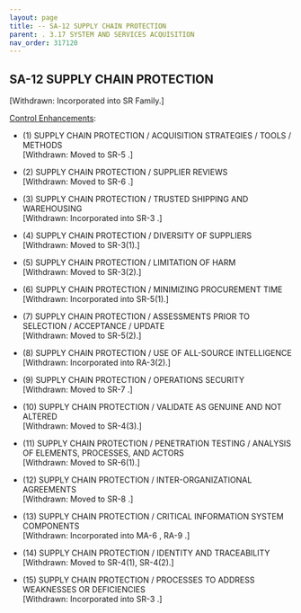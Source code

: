 ```yaml
---
layout: page
title: -- SA-12 SUPPLY CHAIN PROTECTION 
parent: . 3.17 SYSTEM AND SERVICES ACQUISITION 
nav_order: 317120 
---
```


## SA-12 SUPPLY CHAIN PROTECTION

[Withdrawn: Incorporated into SR Family.]

<ins>Control Enhancements</ins>:
   
* (1) SUPPLY CHAIN PROTECTION / ACQUISITION STRATEGIES / TOOLS / METHODS<br>
[Withdrawn: Moved to SR-5 .]
   
* (2) SUPPLY CHAIN PROTECTION / SUPPLIER REVIEWS<br>
[Withdrawn: Moved to SR-6 .]
   
* (3) SUPPLY CHAIN PROTECTION / TRUSTED SHIPPING AND WAREHOUSING<br>
[Withdrawn: Incorporated into SR-3 .]
   
* (4) SUPPLY CHAIN PROTECTION / DIVERSITY OF SUPPLIERS<br>
[Withdrawn: Moved to SR-3(1).]
   
* (5) SUPPLY CHAIN PROTECTION / LIMITATION OF HARM<br>
[Withdrawn: Moved to SR-3(2).]

* (6) SUPPLY CHAIN PROTECTION / MINIMIZING PROCUREMENT TIME<br>
[Withdrawn: Incorporated into SR-5(1).]
   
* (7) SUPPLY CHAIN PROTECTION / ASSESSMENTS PRIOR TO SELECTION / ACCEPTANCE / UPDATE<br>
[Withdrawn: Moved to SR-5(2).]
   
* (8) SUPPLY CHAIN PROTECTION / USE OF ALL-SOURCE INTELLIGENCE<br>
[Withdrawn: Incorporated into RA-3(2).]

* (9) SUPPLY CHAIN PROTECTION / OPERATIONS SECURITY<br>
[Withdrawn: Moved to SR-7 .]

* (10) SUPPLY CHAIN PROTECTION / VALIDATE AS GENUINE AND NOT ALTERED<br>
[Withdrawn: Moved to SR-4(3).]

* (11) SUPPLY CHAIN PROTECTION / PENETRATION TESTING / ANALYSIS OF ELEMENTS, PROCESSES, AND ACTORS<br>
[Withdrawn: Moved to SR-6(1).]

* (12) SUPPLY CHAIN PROTECTION / INTER-ORGANIZATIONAL AGREEMENTS<br>
[Withdrawn: Moved to SR-8 .]

* (13) SUPPLY CHAIN PROTECTION / CRITICAL INFORMATION SYSTEM COMPONENTS<br>
[Withdrawn: Incorporated into MA-6 , RA-9 .]

* (14) SUPPLY CHAIN PROTECTION / IDENTITY AND TRACEABILITY<br>
[Withdrawn: Moved to SR-4(1), SR-4(2).]

* (15) SUPPLY CHAIN PROTECTION / PROCESSES TO ADDRESS WEAKNESSES OR DEFICIENCIES<br>
[Withdrawn: Incorporated into SR-3 .]
